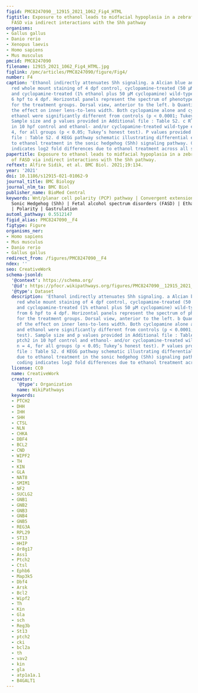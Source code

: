 ```yaml
---
figid: PMC8247090__12915_2021_1062_Fig4_HTML
figtitle: Exposure to ethanol leads to midfacial hypoplasia in a zebrafish model of
  FASD via indirect interactions with the Shh pathway
organisms:
- Gallus gallus
- Danio rerio
- Xenopus laevis
- Homo sapiens
- Mus musculus
pmcid: PMC8247090
filename: 12915_2021_1062_Fig4_HTML.jpg
figlink: /pmc/articles/PMC8247090/figure/Fig4/
number: F4
caption: 'Ethanol indirectly attenuates Shh signaling. a Alcian blue and Alizarin
  red whole mount staining of 4 dpf control, cyclopamine-treated (50 μM), and ethanol-
  and cyclopamine-treated (1% ethanol plus 50 μM cyclopamine) wild-type embryos from
  6 hpf to 4 dpf. Horizontal panels represent the spectrum of phenotypes observed
  for the treatment groups. Dorsal view, anterior to the left. b Quantification of
  the effect on inner lens-to-lens width. Both cyclopamine alone and cyclopamine and
  ethanol were significantly different from controls (p < 0.0001; Tukey’s honest test).
  Sample size and p values provided in Additional file : Table S2. c RT-qPCR of ptch2
  in 10 hpf control and ethanol- and/or cyclopamine-treated wild-type embryos. n =
  4, for all groups (p < 0.05; Tukey’s honest test). P values provided in Additional
  file : Table S2. d KEGG pathway schematic illustrating differential expression due
  to ethanol treatment in the sonic hedgehog (Shh) signaling pathway. Color coding
  indicates log2 fold differences due to ethanol treatment across all samples'
papertitle: Exposure to ethanol leads to midfacial hypoplasia in a zebrafish model
  of FASD via indirect interactions with the Shh pathway.
reftext: Alfire Sidik, et al. BMC Biol. 2021;19:134.
year: '2021'
doi: 10.1186/s12915-021-01062-9
journal_title: BMC Biology
journal_nlm_ta: BMC Biol
publisher_name: BioMed Central
keywords: Wnt/planar cell polarity (PCP) pathway | Convergent extension | Vangl2 |
  Sonic Hedgehog (Shh) | Fetal alcohol spectrum disorders (FASD) | Ethanol | Cyclopia
  | Polarity | Gastrulation
automl_pathway: 0.5512147
figid_alias: PMC8247090__F4
figtype: Figure
organisms_ner:
- Homo sapiens
- Mus musculus
- Danio rerio
- Gallus gallus
redirect_from: /figures/PMC8247090__F4
ndex: ''
seo: CreativeWork
schema-jsonld:
  '@context': https://schema.org/
  '@id': https://pfocr.wikipathways.org/figures/PMC8247090__12915_2021_1062_Fig4_HTML.html
  '@type': Dataset
  description: 'Ethanol indirectly attenuates Shh signaling. a Alcian blue and Alizarin
    red whole mount staining of 4 dpf control, cyclopamine-treated (50 μM), and ethanol-
    and cyclopamine-treated (1% ethanol plus 50 μM cyclopamine) wild-type embryos
    from 6 hpf to 4 dpf. Horizontal panels represent the spectrum of phenotypes observed
    for the treatment groups. Dorsal view, anterior to the left. b Quantification
    of the effect on inner lens-to-lens width. Both cyclopamine alone and cyclopamine
    and ethanol were significantly different from controls (p < 0.0001; Tukey’s honest
    test). Sample size and p values provided in Additional file : Table S2. c RT-qPCR of
    ptch2 in 10 hpf control and ethanol- and/or cyclopamine-treated wild-type embryos.
    n = 4, for all groups (p < 0.05; Tukey’s honest test). P values provided in Additional
    file : Table S2. d KEGG pathway schematic illustrating differential expression
    due to ethanol treatment in the sonic hedgehog (Shh) signaling pathway. Color
    coding indicates log2 fold differences due to ethanol treatment across all samples'
  license: CC0
  name: CreativeWork
  creator:
    '@type': Organization
    name: WikiPathways
  keywords:
  - PTCH2
  - DHH
  - IHH
  - SHH
  - CTSL
  - NLN
  - CHKA
  - DBF4
  - BCL2
  - CND
  - WIPF2
  - TH
  - KIN
  - GLA
  - NAT8
  - SMIM1
  - NF2
  - SUCLG2
  - GNB1
  - GNB2
  - GNB3
  - GNB4
  - GNB5
  - REG3A
  - RPL29
  - ST13
  - HHIP
  - Or8g17
  - Ass1
  - Ptch2
  - Ctsl
  - Ephb6
  - Map3k5
  - Dbf4
  - Arsk
  - Bcl2
  - Wipf2
  - Th
  - Kin
  - Gla
  - sch
  - Reg3b
  - St13
  - ptch2
  - cki
  - bcl2a
  - th
  - vav2
  - kin
  - gla
  - atp1a1a.1
  - B4GALT1
---
```

